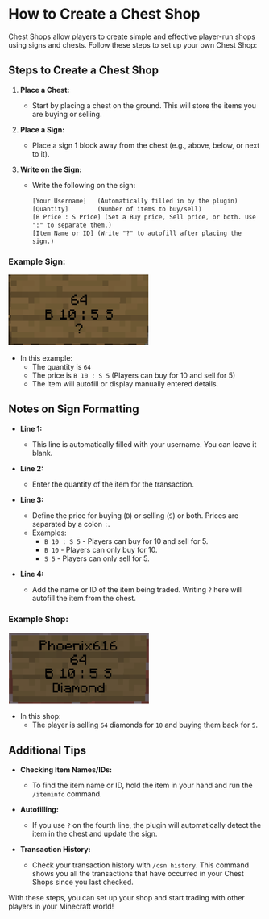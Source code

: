 # How to Create a Chest Shop

Chest Shops allow players to create simple and effective player-run shops using signs and chests. Follow these steps to set up your own Chest Shop:

## Steps to Create a Chest Shop

1. **Place a Chest:**
   - Start by placing a chest on the ground. This will store the items you are buying or selling.

2. **Place a Sign:**
   - Place a sign 1 block away from the chest (e.g., above, below, or next to it).

3. **Write on the Sign:**
   - Write the following on the sign:

     ```
     [Your Username]   (Automatically filled in by the plugin)
     [Quantity]        (Number of items to buy/sell)
     [B Price : S Price] (Set a Buy price, Sell price, or both. Use ":" to separate them.)
     [Item Name or ID] (Write "?" to autofill after placing the sign.)
     ```

### Example Sign:

![Example Sign 1](example_sign_1.png)

- In this example:
  - The quantity is `64`
  - The price is `B 10 : S 5` (Players can buy for 10 and sell for 5)
  - The item will autofill or display manually entered details.

## Notes on Sign Formatting

- **Line 1:**
  - This line is automatically filled with your username. You can leave it blank.

- **Line 2:**
  - Enter the quantity of the item for the transaction.

- **Line 3:**
  - Define the price for buying (`B`) or selling (`S`) or both. Prices are separated by a colon `:`.
  - Examples:
    - `B 10 : S 5` - Players can buy for 10 and sell for 5.
    - `B 10` - Players can only buy for 10.
    - `S 5` - Players can only sell for 5.

- **Line 4:**
  - Add the name or ID of the item being traded. Writing `?` here will autofill the item from the chest.

### Example Shop:

![Example Sign 2](example_sign_2.png)

- In this shop:
  - The player is selling `64` diamonds for `10` and buying them back for `5`.

## Additional Tips

- **Checking Item Names/IDs:**
  - To find the item name or ID, hold the item in your hand and run the `/iteminfo` command.

- **Autofilling:**
  - If you use `?` on the fourth line, the plugin will automatically detect the item in the chest and update the sign.

- **Transaction History:**
  - Check your transaction history with `/csn history`. This command shows you all the transactions that have occurred in your Chest Shops since you last checked.

With these steps, you can set up your shop and start trading with other players in your Minecraft world!

